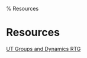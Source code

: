 % Resources

Resources
==========

[UT Groups and Dynamics RTG](https://sites.cns.utexas.edu/utgd/about)